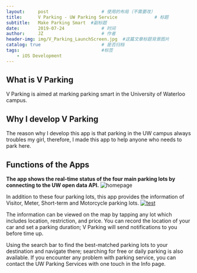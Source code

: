 ```yaml
---
layout:     post   				    # 使用的布局（不需要改）
title:      V Parking - UW Parking Service				# 标题
subtitle:   Make Parking Smart  #副标题
date:       2019-07-24 				# 时间
author:     JZ 						# 作者
header-img: img/V_Parking_LaunchScreen.jpg	#这篇文章标题背景图片
catalog: true 						# 是否归档
tags:								#标签
    - iOS Development
---
```


## What is V Parking

V Parking is aimed at marking parking smart in the University of Waterloo campus.

## Why I develop V Parking

The reason why I develop this app is that parking in the UW campus always troubles my girl, therefore, I made this app to help anyone who needs to park here.

## Functions of the Apps

**The app shows the real-time status of the four main parking lots by connecting to the UW open data API.**
![homepage](https://i.postimg.cc/PqfWZGsS/IMG-D54-EBA09-E73-C-1.jpg)

In addition to these four parking lots, this app provides the information of Visitor, Meter, Short-term and Motorcycle parking lots. 
[![test](https://i.postimg.cc/hvNKVQyK/IMG-6924.png)](https://postimg.cc/MfbkSHJL)

The information can be viewed on the map by tapping any lot which includes location, restriction, and price. You can record the location of your car and set a parking duration; V Parking will send notifications to you before time up.

Using the search bar to find the best-matched parking lots to your destination and navigate there; searching for free or daily parking is also available. If you encounter any problem with parking service, you can contact the UW Parking Services with one touch in the Info page.

